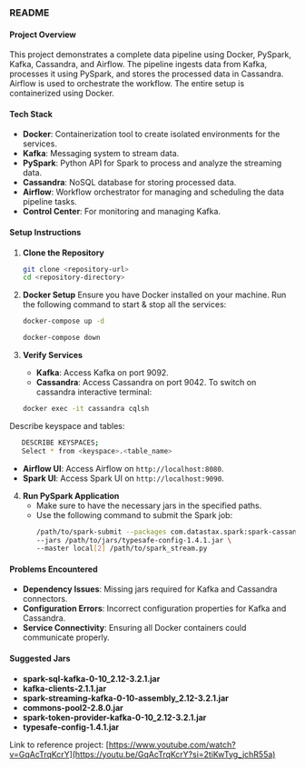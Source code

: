 
### README

#### Project Overview
This project demonstrates a complete data pipeline using Docker, PySpark, Kafka, Cassandra, and Airflow. The pipeline ingests data from Kafka, processes it using PySpark, and stores the processed data in Cassandra. Airflow is used to orchestrate the workflow. The entire setup is containerized using Docker.

#### Tech Stack
- **Docker**: Containerization tool to create isolated environments for the services.
- **Kafka**: Messaging system to stream data.
- **PySpark**: Python API for Spark to process and analyze the streaming data.
- **Cassandra**: NoSQL database for storing processed data.
- **Airflow**: Workflow orchestrator for managing and scheduling the data pipeline tasks.
- **Control Center**: For monitoring and managing Kafka.

#### Setup Instructions

1. **Clone the Repository**
   ```bash
   git clone <repository-url>
   cd <repository-directory>
   ```

2. **Docker Setup**
   Ensure you have Docker installed on your machine. Run the following command to start & stop all the services:
   ```bash
   docker-compose up -d
   ```

    ```bash
   docker-compose down
   ```

3. **Verify Services**
   - **Kafka**: Access Kafka on port 9092.
   - **Cassandra**: Access Cassandra on port 9042.
To switch on cassandra interactive terminal:
   ```bash
   docker exec -it cassandra cqlsh

   ```
Describe keyspace and tables:
```bash
   DESCRIBE KEYSPACES;
   Select * from <keyspace>.<table_name>

   ```
   - **Airflow UI**: Access Airflow on `http://localhost:8080`.
   - **Spark UI**: Access Spark UI on `http://localhost:9090`.

4. **Run PySpark Application**
   - Make sure to have the necessary jars in the specified paths.
   - Use the following command to submit the Spark job:
     ```bash
     /path/to/spark-submit --packages com.datastax.spark:spark-cassandra-connector_2.12:3.2.0 \
     --jars /path/to/jars/typesafe-config-1.4.1.jar \
     --master local[2] /path/to/spark_stream.py
     ```

#### Problems Encountered
- **Dependency Issues**: Missing jars required for Kafka and Cassandra connectors.
- **Configuration Errors**: Incorrect configuration properties for Kafka and Cassandra.
- **Service Connectivity**: Ensuring all Docker containers could communicate properly.

#### Suggested Jars
- **spark-sql-kafka-0-10_2.12-3.2.1.jar**
- **kafka-clients-2.1.1.jar**
- **spark-streaming-kafka-0-10-assembly_2.12-3.2.1.jar**
- **commons-pool2-2.8.0.jar**
- **spark-token-provider-kafka-0-10_2.12-3.2.1.jar**
- **typesafe-config-1.4.1.jar**

Link to reference project: [https://www.youtube.com/watch?v=GqAcTrqKcrY](https://youtu.be/GqAcTrqKcrY?si=2tiKwTyg_jchR55a)

